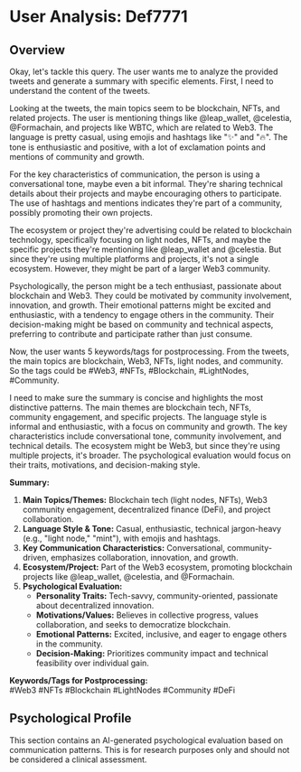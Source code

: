 # User Analysis: Def7771

## Overview

<think>
Okay, let's tackle this query. The user wants me to analyze the provided tweets and generate a summary with specific elements. First, I need to understand the content of the tweets.

Looking at the tweets, the main topics seem to be blockchain, NFTs, and related projects. The user is mentioning things like @leap_wallet, @celestia, @Formachain, and projects like WBTC, which are related to Web3. The language is pretty casual, using emojis and hashtags like "✨" and "🔥". The tone is enthusiastic and positive, with a lot of exclamation points and mentions of community and growth.

For the key characteristics of communication, the person is using a conversational tone, maybe even a bit informal. They're sharing technical details about their projects and maybe encouraging others to participate. The use of hashtags and mentions indicates they're part of a community, possibly promoting their own projects.

The ecosystem or project they're advertising could be related to blockchain technology, specifically focusing on light nodes, NFTs, and maybe the specific projects they're mentioning like @leap_wallet and @celestia. But since they're using multiple platforms and projects, it's not a single ecosystem. However, they might be part of a larger Web3 community.

Psychologically, the person might be a tech enthusiast, passionate about blockchain and Web3. They could be motivated by community involvement, innovation, and growth. Their emotional patterns might be excited and enthusiastic, with a tendency to engage others in the community. Their decision-making might be based on community and technical aspects, preferring to contribute and participate rather than just consume.

Now, the user wants 5 keywords/tags for postprocessing. From the tweets, the main topics are blockchain, Web3, NFTs, light nodes, and community. So the tags could be #Web3, #NFTs, #Blockchain, #LightNodes, #Community.

I need to make sure the summary is concise and highlights the most distinctive patterns. The main themes are blockchain tech, NFTs, community engagement, and specific projects. The language style is informal and enthusiastic, with a focus on community and growth. The key characteristics include conversational tone, community involvement, and technical details. The ecosystem might be Web3, but since they're using multiple projects, it's broader. The psychological evaluation would focus on their traits, motivations, and decision-making style.
</think>

**Summary:**  
1. **Main Topics/Themes:** Blockchain tech (light nodes, NFTs), Web3 community engagement, decentralized finance (DeFi), and project collaboration.  
2. **Language Style & Tone:** Casual, enthusiastic, technical jargon-heavy (e.g., "light node," "mint"), with emojis and hashtags.  
3. **Key Communication Characteristics:** Conversational, community-driven, emphasizes collaboration, innovation, and growth.  
4. **Ecosystem/Project:** Part of the Web3 ecosystem, promoting blockchain projects like @leap_wallet, @celestia, and @Formachain.  
5. **Psychological Evaluation:**  
   - **Personality Traits:** Tech-savvy, community-oriented, passionate about decentralized innovation.  
   - **Motivations/Values:** Believes in collective progress, values collaboration, and seeks to democratize blockchain.  
   - **Emotional Patterns:** Excited, inclusive, and eager to engage others in the community.  
   - **Decision-Making:** Prioritizes community impact and technical feasibility over individual gain.  

**Keywords/Tags for Postprocessing:**  
#Web3 #NFTs #Blockchain #LightNodes #Community #DeFi

## Psychological Profile

This section contains an AI-generated psychological evaluation based on communication patterns. This is for research purposes only and should not be considered a clinical assessment.